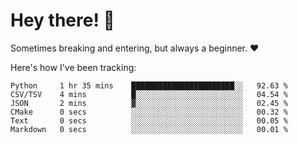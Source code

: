 # Hey there! 👋
Sometimes breaking and entering, but always a beginner. ❤️

Here's how I've been tracking:
<!--START_SECTION:waka-->

```text
Python     1 hr 35 mins    ███████████████████████░░   92.63 %
CSV/TSV    4 mins          █░░░░░░░░░░░░░░░░░░░░░░░░   04.54 %
JSON       2 mins          ▓░░░░░░░░░░░░░░░░░░░░░░░░   02.45 %
CMake      0 secs          ░░░░░░░░░░░░░░░░░░░░░░░░░   00.32 %
Text       0 secs          ░░░░░░░░░░░░░░░░░░░░░░░░░   00.05 %
Markdown   0 secs          ░░░░░░░░░░░░░░░░░░░░░░░░░   00.01 %
```

<!--END_SECTION:waka-->
